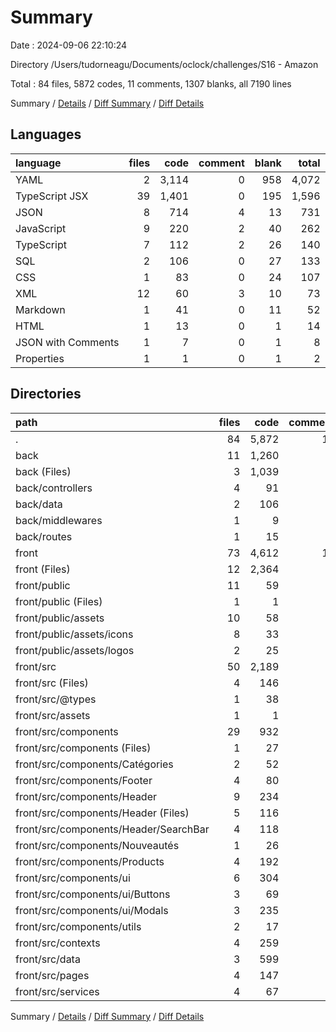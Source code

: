 # Summary

Date : 2024-09-06 22:10:24

Directory /Users/tudorneagu/Documents/oclock/challenges/S16 - Amazon

Total : 84 files,  5872 codes, 11 comments, 1307 blanks, all 7190 lines

Summary / [Details](details.md) / [Diff Summary](diff.md) / [Diff Details](diff-details.md)

## Languages
| language | files | code | comment | blank | total |
| :--- | ---: | ---: | ---: | ---: | ---: |
| YAML | 2 | 3,114 | 0 | 958 | 4,072 |
| TypeScript JSX | 39 | 1,401 | 0 | 195 | 1,596 |
| JSON | 8 | 714 | 4 | 13 | 731 |
| JavaScript | 9 | 220 | 2 | 40 | 262 |
| TypeScript | 7 | 112 | 2 | 26 | 140 |
| SQL | 2 | 106 | 0 | 27 | 133 |
| CSS | 1 | 83 | 0 | 24 | 107 |
| XML | 12 | 60 | 3 | 10 | 73 |
| Markdown | 1 | 41 | 0 | 11 | 52 |
| HTML | 1 | 13 | 0 | 1 | 14 |
| JSON with Comments | 1 | 7 | 0 | 1 | 8 |
| Properties | 1 | 1 | 0 | 1 | 2 |

## Directories
| path | files | code | comment | blank | total |
| :--- | ---: | ---: | ---: | ---: | ---: |
| . | 84 | 5,872 | 11 | 1,307 | 7,190 |
| back | 11 | 1,260 | 1 | 387 | 1,648 |
| back (Files) | 3 | 1,039 | 0 | 333 | 1,372 |
| back/controllers | 4 | 91 | 1 | 20 | 112 |
| back/data | 2 | 106 | 0 | 27 | 133 |
| back/middlewares | 1 | 9 | 0 | 2 | 11 |
| back/routes | 1 | 15 | 0 | 5 | 20 |
| front | 73 | 4,612 | 10 | 920 | 5,542 |
| front (Files) | 12 | 2,364 | 6 | 664 | 3,034 |
| front/public | 11 | 59 | 3 | 10 | 72 |
| front/public (Files) | 1 | 1 | 0 | 0 | 1 |
| front/public/assets | 10 | 58 | 3 | 10 | 71 |
| front/public/assets/icons | 8 | 33 | 3 | 8 | 44 |
| front/public/assets/logos | 2 | 25 | 0 | 2 | 27 |
| front/src | 50 | 2,189 | 1 | 246 | 2,436 |
| front/src (Files) | 4 | 146 | 1 | 31 | 178 |
| front/src/@types | 1 | 38 | 0 | 7 | 45 |
| front/src/assets | 1 | 1 | 0 | 0 | 1 |
| front/src/components | 29 | 932 | 0 | 125 | 1,057 |
| front/src/components (Files) | 1 | 27 | 0 | 4 | 31 |
| front/src/components/Catégories | 2 | 52 | 0 | 10 | 62 |
| front/src/components/Footer | 4 | 80 | 0 | 10 | 90 |
| front/src/components/Header | 9 | 234 | 0 | 38 | 272 |
| front/src/components/Header (Files) | 5 | 116 | 0 | 17 | 133 |
| front/src/components/Header/SearchBar | 4 | 118 | 0 | 21 | 139 |
| front/src/components/Nouveautés | 1 | 26 | 0 | 4 | 30 |
| front/src/components/Products | 4 | 192 | 0 | 22 | 214 |
| front/src/components/ui | 6 | 304 | 0 | 34 | 338 |
| front/src/components/ui/Buttons | 3 | 69 | 0 | 12 | 81 |
| front/src/components/ui/Modals | 3 | 235 | 0 | 22 | 257 |
| front/src/components/utils | 2 | 17 | 0 | 3 | 20 |
| front/src/contexts | 4 | 259 | 0 | 41 | 300 |
| front/src/data | 3 | 599 | 0 | 4 | 603 |
| front/src/pages | 4 | 147 | 0 | 23 | 170 |
| front/src/services | 4 | 67 | 0 | 15 | 82 |

Summary / [Details](details.md) / [Diff Summary](diff.md) / [Diff Details](diff-details.md)